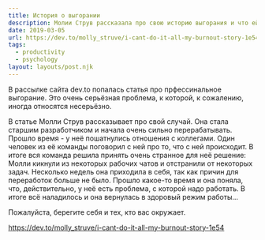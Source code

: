 ```yaml
---
title: История о выгорании
description: Молии Струв рассказала про свою историю выгорания и что ей помогло
date: 2019-03-05
url: https://dev.to/molly_struve/i-cant-do-it-all-my-burnout-story-1e54
tags:
  - productivity
  - psychology
layout: layouts/post.njk
---
```

В рассылке сайта dev.to попалась статья про прфессинальное выгорание. Это очень серьёзная проблема, к которой, к сожалению, иногда относятся несерьёзно. 

В статье Молли Струв рассказывает про свой случай. Она стала старшим разработчиком и начала очень сильно перерабатывать. Прошло время - у неё пошатнулись отношения с коллегами. Один человек из её команды поговорил с ней про то, что с ней происходит. В итоге вся команда решила принять очень странное для неё решение: Молли кикнули из некоторых рабочих чатов и отстранили от некоторых задач. Несколько недель она приходила в себя, так как причин для переработок больше не было. Прошло какое-то время и она поняла, что, действительно, у неё есть проблема, с которой надо работать. В итоге всё наладилось и она вернулась в здоровый режим работы...

Пожалуйста, берегите себя и тех, кто вас окружает.

https://dev.to/molly_struve/i-cant-do-it-all-my-burnout-story-1e54
